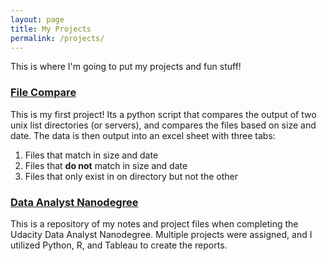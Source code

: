 ```yaml
---
layout: page
title: My Projects
permalink: /projects/
---
```

This is where I'm going to put my projects and fun stuff!

### [File Compare](https://github.com/lyoshizawa/file_compare)
This is my first project!  Its a python script that compares the output of two unix list directories (or servers), and compares the files based on size and date.  The data is then output into an excel sheet with three tabs:
1. Files that match in size and date
2. Files that **do not** match in size and date
3. Files that only exist in on directory but not the other

### [Data Analyst Nanodegree](https://github.com/lyoshizawa/udacity_data_analyst_nanodegree)
This is a repository of my notes and project files when completing the Udacity Data Analyst Nanodegree.  Multiple projects were assigned, and I utilized Python, R, and Tableau to create the reports.

